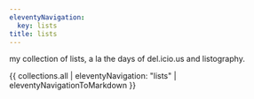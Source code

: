 ```yaml
---
eleventyNavigation:
  key: lists
title: lists
---
```


my collection of lists, a la the days of del.icio.us and listography.

{{ collections.all | eleventyNavigation: "lists" | eleventyNavigationToMarkdown }}
